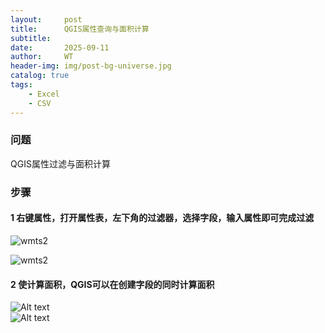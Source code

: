 ```yaml
---
layout:     post
title:      QGIS属性查询与面积计算
subtitle:   
date:       2025-09-11
author:     WT
header-img: img/post-bg-universe.jpg
catalog: true
tags:
    - Excel
    - CSV      
---
```


### 问题

QGIS属性过滤与面积计算

### 步骤
#### 1 右键属性，打开属性表，左下角的过滤器，选择字段，输入属性即可完成过滤


![wmts2](http://www.spatial.pro/img/D20250911_建模区域1.png)      

![wmts2](http://www.spatial.pro/img/D20250911_建模区域_查询.png)  

#### 2 使计算面积，QGIS可以在创建字段的同时计算面积

![Alt text](http://www.spatial.pro/img/D20250911_面积计算1.png)  
![Alt text](http://www.spatial.pro/img/D20250911_面积计算2.png)




